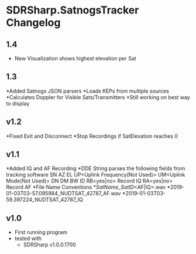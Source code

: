 # SDRSharp.SatnogsTracker Changelog
## 1.4 ##
* New Visualization shows highest elevation per Sat
## 1.3 ##
*Added Satnogs JSON parsers
*Loads KEPs from multiple sources
*Calculates Doppler for Visible Sats/Transmitters
*Still working on best way to display
## v1.2
*Fixed Exit and Disconnect
*Stop Recordings if SatElevation reaches 0
## v1.1 ##
*Added IQ and AF Recording 
*DDE String parses the following fields from tracking software
	SN<Satellite Name>
	AZ<Azimuth>
	EL<Elevation>
	UP<Uplink Frequency(Not Used)>
	UM<Uplink Mode(Not Used)>
	DN<Downlink Frequency in Hz>
	DM<Downlink Mode>
	BW<Filter Bandwidth in Hz>
	ID<Satnogs ID>
	RB<yes|no> Record IQ
	RA<yes|no> Record AF
*File Name Conventions
	*<Date>_SatName_SatID_<AF|IQ>.wav
	*2019-01-03T03-57.095984_NUDTSAT_42787_AF.wav
	*2019-01-03T03-59.397224_NUDTSAT_42787_IQ
## v1.0
* First running program 
* tested with 
  * SDRSharp v1.0.0.1700
